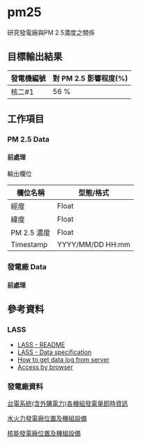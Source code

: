 # pm25

研究發電廠與PM 2.5濃度之關係

## 目標輸出結果

| 發電機編號 | 對 PM 2.5 影響程度(%) |
| --- | --- |
| 核二#1 | 56 % |

## 工作項目

### PM 2.5 Data

#### 前處理

輸出欄位

| 欄位名稱 | 型態/格式 |
| --- | --- |
| 經度 | Float |
| 緯度 | Float |
| PM 2.5 濃度 | Float |
| Timestamp | YYYY/MM/DD HH:mm |

### 發電廠 Data



#### 前處理

## 參考資料

### LASS

- [LASS - README](https://lass.hackpad.com/LASS-README-DtZ5T6DXLbu)
- [LASS - Data specification](https://lass.hackpad.com/LASS-Data-specification-1dYpwINtH8R)
- [How to get data log from server](https://lass.hackpad.com/How-to-get-data-log-from-server-Ztu9mpUsGL9)
- [Access by browser](ftp://gpssensor.ddns.net:2121/)

### 發電廠資料

[台電系統(含外購電力)各機組發電量即時資訊](https://sheethub.com/data.gov.tw/政府資料開放平臺資料集清單/uri/4080)

[水火力發電廠位置及機組設備](http://data.gov.tw/node/8934)

[核能發電廠位置及機組設備](http://data.gov.tw/node/10858)
